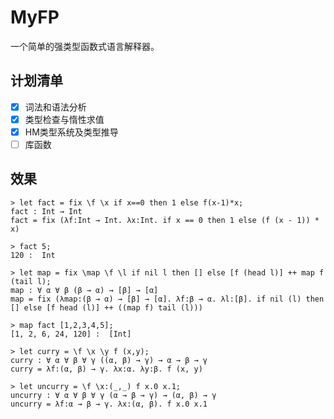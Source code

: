 # MyFP

一个简单的强类型函数式语言解释器。

## 计划清单

- [x] 词法和语法分析
- [x] 类型检查与惰性求值
- [x] HM类型系统及类型推导
- [ ] 库函数

## 效果

```
> let fact = fix \f \x if x==0 then 1 else f(x-1)*x;
fact : Int → Int
fact = fix (λf:Int → Int. λx:Int. if x == 0 then 1 else (f (x - 1)) * x)

> fact 5;
120 :  Int
```

```
> let map = fix \map \f \l if nil l then [] else [f (head l)] ++ map f (tail l);
map : ∀ α ∀ β (β → α) → [β] → [α]
map = fix (λmap:(β → α) → [β] → [α]. λf:β → α. λl:[β]. if nil (l) then [] else [f head (l)] ++ ((map f) tail (l)))

> map fact [1,2,3,4,5];
[1, 2, 6, 24, 120] :  [Int]
```

```
> let curry = \f \x \y f (x,y);
curry : ∀ α ∀ β ∀ γ ((α, β) → γ) → α → β → γ
curry = λf:(α, β) → γ. λx:α. λy:β. f (x, y)

> let uncurry = \f \x:(_,_) f x.0 x.1;
uncurry : ∀ α ∀ β ∀ γ (α → β → γ) → (α, β) → γ
uncurry = λf:α → β → γ. λx:(α, β). f x.0 x.1
```